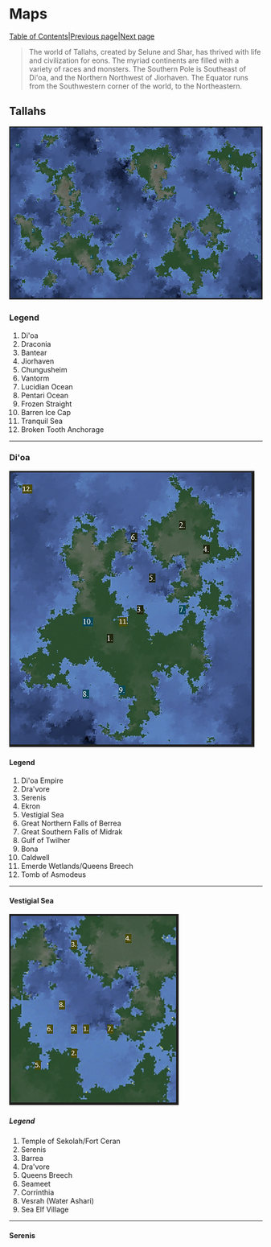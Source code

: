 # Maps
[Table of Contents][TC]|[Previous page][L]|[Next page][N]


>The world of Tallahs, created by Selune and Shar, has thrived with life and civilization for eons. The myriad continents are filled with a variety of races and monsters. The Southern Pole is Southeast of Di'oa, and the Northern Northwest of Jiorhaven. The Equator runs from the Southwestern corner of the world, to the Northeastern.
## Tallahs
![Tallahs World Map](TallahsLabeled.PNG)
### Legend
1. Di'oa
2. Draconia
3. Bantear
4. Jiorhaven
5. Chungusheim
6. Vantorm
7. Lucidian Ocean
8. Pentari Ocean
9. Frozen Straight
10. Barren Ice Cap
11. Tranquil Sea
12. Broken Tooth Anchorage

---------------------------------------------------------------------------------------------------------------------------------------------------------------------------------


### Di'oa
![Di'oa Map](DioaLabeled.PNG)
#### Legend
1. Di'oa Empire
2. Dra'vore
3. Serenis
4. Ekron
5. Vestigial Sea
6. Great Northern Falls of Berrea
7. Great Southern Falls of Midrak
8. Gulf of Twilher
9. Bona
10. Caldwell
11. Emerde Wetlands/Queens Breech
12. Tomb of Asmodeus

---------------------------------------------------------------------------------------------------------------------------------------------------------------------------------

#### Vestigial Sea
![Vestigial Sea](VestigialSeaLabeled.PNG)
##### Legend
1. Temple of Sekolah/Fort Ceran
2. Serenis
3. Barrea
4. Dra'vore
5. Queens Breech
6. Seameet
7. Corrinthia
8. Vesrah (Water Ashari)
9. Sea Elf Village

---------------------------------------------------------------------------------------------------------------------------------------------------------------------------------
#### Serenis
































[TC]: README.md "Table of Contents"
[L]: Lore.md "Lore"
[N]: NPCs.md "NPCs"
